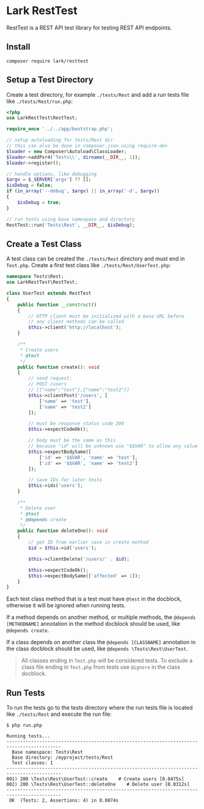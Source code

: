 # Lark RestTest

RestTest is a REST API test library for testing REST API endpoints.

## Install

```
composer require lark/resttest
```

## Setup a Test Directory

Create a test directory, for example `./tests/Rest` and add a run tests file like `./tests/Rest/run.php`:

```php
<?php
use LarkRestTest\RestTest;

require_once '../../app/bootstrap.php';

// setup autoloading for tests/Rest dir
// this can also be done in composer.json using require-dev
$loader = new Composer\Autoload\ClassLoader;
$loader->addPsr4('Tests\\', dirname(__DIR__, 1));
$loader->register();

// handle options, like debugging
$argv = $_SERVER['argv'] ?? [];
$isDebug = false;
if (in_array('--debug', $argv) || in_array('-d', $argv))
{
    $isDebug = true;
}

// run tests using base namespace and directory
RestTest::run('Tests\Rest', __DIR__, $isDebug);
```

## Create a Test Class

A test class can be created the `./tests/Rest` directory and must end in `Test.php`. Create a first test class like `./tests/Rest/UserTest.php`:

```php
namespace Tests\Rest;
use LarkRestTest\RestTest;

class UserTest extends RestTest
{
    public function __construct()
    {
        // HTTP client must be initialized with a base URL before
        // any client methods can be called
        $this->client('http://localhost');
    }

    /**
     * Create users
     * @test
     */
    public function create(): void
    {
        // send request:
        // POST /users
        // [{"name":"test"},{"name":"test2"}]
        $this->clientPost('/users', [
            ['name' => 'test'],
            ['name' => 'test2']
        ]);

        // must be response status code 200
        $this->expectCodeOk();

        // body must be the same as this
        // because "id" will be unknown use "$$VAR" to allow any value
        $this->expectBodySame([
            ['id' => '$$VAR', 'name' => 'test'],
            ['id' => '$$VAR', 'name' => 'test2']
        ]);

        // save IDs for later tests
        $this->ids('users');
    }

    /**
     * Delete user
     * @test
     * @depends create
     */
    public function deleteOne(): void
    {
        // get ID from earlier save in create method
        $id = $this->id('users');

        $this->clientDelete('/users/' . $id);

        $this->expectCodeOk();
        $this->expectBodySame(['affected' => 1]);
    }
}
```

Each test class method that is a test must have `@test` in the docblock, otherwise it will be ignored when running tests.

If a method depends on another method, or multiple methods, the `@depends [METHODNAME]` annotation in the method docblock should be used, like `@depends create`.

If a class depends on another class the `@depends [CLASSNAME]` annotation in the class docblock should be used, like `@depends \Tests\Rest\UserTest`.

> All classes ending in `Test.php` will be considered tests. To exclude a class file ending in `Test.php` from tests use `@ignore` in the class docblock.

## Run Tests

To run the tests go to the tests directory where the run tests file is located like `./tests/Rest` and execute the run file:

```
$ php run.php

Running tests...
------------------------------------------------------------------------------------------
  Base namespace: Tests\Rest
  Base directory: /myproject/tests/Rest
  Test classes: 1
------------------------------------------------------------------------------------------
001) 200 \Tests\Rest\UserTest::create    # Create users [0.0475s]
002) 200 \Tests\Rest\UserTest::deleteOne    # Delete user [0.0312s]
------------------------------------------------------------------------------------------
 OK  (Tests: 2, Assertions: 4) in 0.0874s
```
